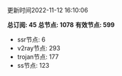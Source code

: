 更新时间2022-11-12 16:10:06

**总订阅: 45**
**总节点: 1078**
**有效节点: 599**
- ssr节点: 6
- v2ray节点: 293
- trojan节点: 177
- ss节点: 123
